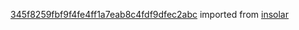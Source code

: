 [345f8259fbf9f4fe4ff1a7eab8c4fdf9dfec2abc](https://github.com/insolar/insolar/commit/345f8259fbf9f4fe4ff1a7eab8c4fdf9dfec2abc) imported from [insolar](https://github.com/insolar/insolar)
